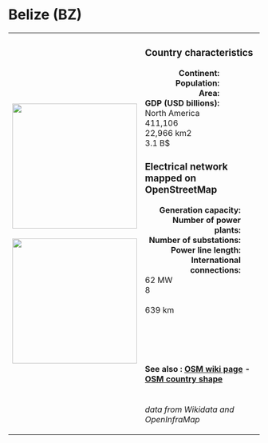 # Belize (BZ)

<table width="90%">
<tr>
<td>
<img src="http://commons.wikimedia.org/wiki/Special:FilePath/Flag%20of%20Belize.svg" width="250">
<br><br>
<img src="http://commons.wikimedia.org/wiki/Special:FilePath/Belize%20in%20its%20region.svg" width="250"></td>
<td>
<h3>Country characteristics</h3>
<div style="display: inline-block;text-align:right;margin-right:30px;font-weight: bold;">
Continent:<br>Population:<br>Area:<br>GDP (USD billions):
</div>
<div style="display: inline-block;">
North America<br>411,106<br>22,966 km2<br>3.1 B$
</div>
<h3>Electrical network mapped on OpenStreetMap</h3>
<div style="display: inline-block;text-align:right;margin-right:30px;font-weight: bold;">Generation capacity:<br>
Number of power plants:<br>
Number of substations:<br>
Power line length:<br>
International connections:<br>
</div>
<div style="display: inline-block;">62 MW<br>
8<br>
<br>
639 km<br>
<br>
</div>

<br><br><h4>See also :
<a href="https://wiki.openstreetmap.org/wiki/Power_networks/Belize" target="_blank">OSM wiki page</a> -
<a href="https://openstreetmap.org/relation/287827" target="_blank">OSM country shape</a>
</h4>

<br><i>data from Wikidata and OpenInfraMap</i>
</td>
</tr>
</table>




